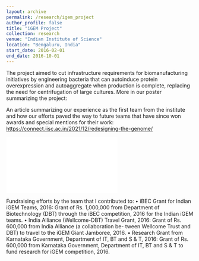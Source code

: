 ```yaml
---
layout: archive
permalink: /research/igem_project
author_profile: false
title: "iGEM Project"
collection: research
venue: "Indian Institute of Science"
location: "Bengaluru, India"
start_date: 2016-02-01
end_date: 2016-10-01
---
```


The project aimed to cut infrastructure requirements for biomanufacturing initiatives by engineering
bacteria that can autoinduce protein overexpression and autoaggregate when production is complete, replacing the need for centrifugation of large cultures. More in our poster summarizing the project:

An article summarizing our experience as the first team from the institute and how our efforts paved the way to future teams that have since won awards and special mentions for their work: https://connect.iisc.ac.in/2021/12/redesigning-the-genome/

![iGEM Project](/files/Cellfiefuge_poster.pdf)

<!--more-->

Fundraising efforts by the team that I contributed to:
• iBEC Grant for Indian iGEM Teams, 2016: Grant of Rs. 1,000,000 from Department of Biotechnology (DBT) through 
the iBEC competition, 2016 for the Indian iGEM teams. 
• India Alliance (Wellcome-DBT) Travel Grant, 2016: Grant of Rs. 600,000 from India Alliance (a collaboration be- 
tween Wellcome Trust and DBT) to travel to the iGEM Giant Jamboree, 2016. 
• Research Grant from Karnataka Government, Department of IT, BT and S & T, 2016: Grant of Rs. 600,000 
from Karnataka Government, Department of IT, BT and S & T to fund research for iGEM competition, 2016.